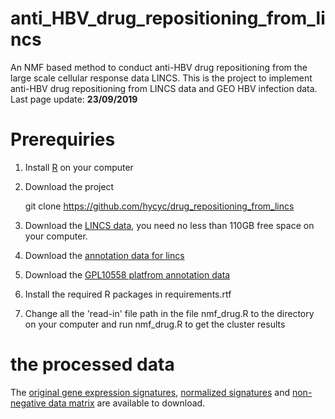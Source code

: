 # anti_HBV_drug_repositioning_from_lincs
An NMF based method to conduct anti-HBV drug repositioning from the large scale cellular response data LINCS.
This is the project to implement anti-HBV drug repositioning from LINCS data and GEO HBV infection data.
Last page update: **23/09/2019**

# Prerequiries
1. Install [R](https://www.r-project.org) on your computer
2. Download the project
    
    git clone https://github.com/hycyc/drug_repositioning_from_lincs
    
3. Download the [LINCS data](https://cbcl.ics.uci.edu/public_data/D-GEX/l1000_n1328098x22268.gctx), you need no less than 110GB free space on your computer.
4. Download the [annotation data for lincs](https://drive.google.com/file/d/19AlHVi2vv5T5hgvQ_uR6buygFQVHwKuD/view?usp=sharing)
5. Download the [GPL10558 platfrom annotation data](https://drive.google.com/file/d/12sjV2MJlPaTPNvc-ZFl540W1hoBqDMRv/view?usp=sharing)
6. Install the required R packages in requirements.rtf
7. Change all the 'read-in' file path in the file nmf_drug.R to the directory on your computer and run nmf_drug.R to get the cluster results

# the processed data
The [original gene expression signatures](https://pan.baidu.com/s/1YBCNr_XJlgXd0fWEq7VnlQ), [normalized signatures](https://pan.baidu.com/s/1LVBLVPEyn8CYdLAoC-uC-g) and [non-negative data matrix](https://pan.baidu.com/s/1266VDblgPoVB7kA_YOk5Wg) are available to download.
